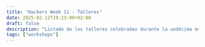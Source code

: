 ```yaml
---
title: "Hackers Week 11 - Talleres"
date: 2025-02-12T19:23:00+02:00
draft: false
description: "Listado de los talleres celebradas durante la undécima edición de la Hackers Week"
tags: ["workshops"]
---
```

